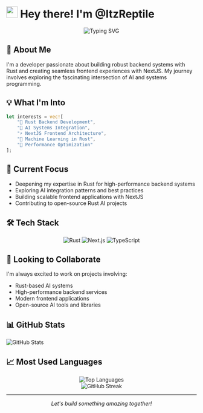 # <img src="https://media.giphy.com/media/hvRJCLFzcasrR4ia7z/giphy.gif" width="30"> Hey there! I'm @ItzReptile

<div align="center">
  <img src="https://readme-typing-svg.herokuapp.com?font=Fira+Code&pause=1000&width=435&lines=Rust+Backend+Developer;AI+Enthusiast;NextJS+Frontend+Developer;Always+Learning" alt="Typing SVG" />
</div>

## 🚀 About Me

I'm a developer passionate about building robust backend systems with Rust and creating seamless frontend experiences with NextJS. My journey involves exploring the fascinating intersection of AI and systems programming.

## 💡 What I'm Into

```rust
let interests = vec![
    "🦀 Rust Backend Development",
    "🤖 AI Systems Integration",
    "⚡ NextJS Frontend Architecture",
    "🧠 Machine Learning in Rust",
    "🔧 Performance Optimization"
];
```

## 🌱 Current Focus

- Deepening my expertise in Rust for high-performance backend systems
- Exploring AI integration patterns and best practices
- Building scalable frontend applications with NextJS
- Contributing to open-source Rust AI projects

## 🛠️ Tech Stack

<div align="center">

![Rust](https://img.shields.io/badge/-Rust-000000?style=for-the-badge&logo=rust&logoColor=white)
![Next.js](https://img.shields.io/badge/-Next.js-000000?style=for-the-badge&logo=next.js&logoColor=white)
![TypeScript](https://img.shields.io/badge/-TypeScript-007ACC?style=for-the-badge&logo=typescript&logoColor=white)

</div>

## 🌟 Looking to Collaborate

I'm always excited to work on projects involving:
- Rust-based AI systems
- High-performance backend services
- Modern frontend applications
- Open-source AI tools and libraries

## 📊 GitHub Stats

![GitHub Stats](https://github-readme-stats.vercel.app/api?username=ItzReptile&show_icons=true&theme=radical&bg_color=0D1117&hide_border=true&count_private=true&title_color=F85D7F&icon_color=F8D866&text_color=FFFFFF)

 

## 📈 Most Used Languages

<div align="center">
  <img src="https://github-readme-stats.vercel.app/api/top-langs/?username=ItzReptile&layout=compact&theme=tokyonight" alt="Top Languages" />
</div>

<div align="center">
  <img src="https://github-streak-stats.herokuapp.com/?user=ItzReptile&theme=tokyonight" alt="GitHub Streak" />
</div>

---

<div align="center">
  <i>Let's build something amazing together!</i>
</div>
